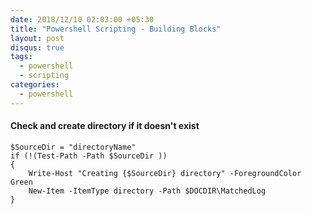 ```yaml
---
date: 2018/12/10 02:03:00 +05:30
title: "Powershell Scripting - Building Blocks"
layout: post
disqus: true
tags:
  - powershell
  - scripting
categories:
  - powershell
---
```


#### Check and create directory if it doesn't exist

```
$SourceDir = "directoryName"
if (!(Test-Path -Path $SourceDir ))
{
    Write-Host "Creating {$SourceDir} directory" -ForegroundColor Green
    New-Item -ItemType directory -Path $DOCDIR\MatchedLog
}
```
